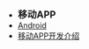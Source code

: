 - <font style="font-weight:bold;font-size:17px;">移动APP</font>
- [Android](编程开发/移动APP/Android/)
- [移动APP开发介绍](编程开发/移动APP/移动APP开发介绍/)

